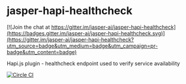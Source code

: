 # jasper-hapi-healthcheck

[![Join the chat at https://gitter.im/jasper-ai/jasper-hapi-healthcheck](https://badges.gitter.im/jasper-ai/jasper-hapi-healthcheck.svg)](https://gitter.im/jasper-ai/jasper-hapi-healthcheck?utm_source=badge&utm_medium=badge&utm_campaign=pr-badge&utm_content=badge)

Hapi.js plugin - healthcheck endpoint used to verify service availability

[![Circle CI](https://circleci.com/gh/jasper-ai/japser-hapi-healthcheck.svg?style=svg)](https://circleci.com/gh/jasper-ai/japser-hapi-healthcheck)

